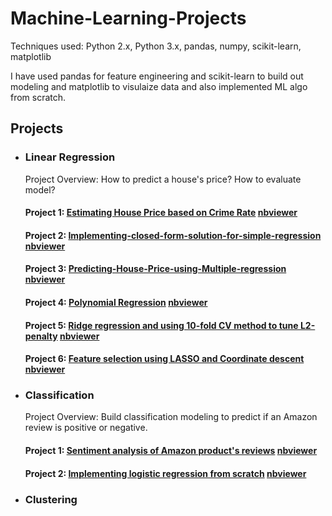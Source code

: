 # Machine-Learning-Projects

Techniques used: Python 2.x, Python 3.x, pandas, numpy, scikit-learn, matplotlib

I have used pandas for feature engineering and scikit-learn to build out modeling and matplotlib to visulaize data and also implemented ML algo from scratch.

## Projects
* ### Linear Regression
  Project Overview: How to predict a house's price? How to evaluate model?
  #### Project 1: [Estimating House Price based on Crime Rate](https://github.com/gov-vj/Machine-Learning-Projects/tree/master/Linear%20Regression/Project%201) [nbviewer](http://nbviewer.jupyter.org/github/gov-vj/Machine-Learning-Projects/blob/master/Linear%20Regression/Project%201/Simple%20regression.ipynb)
  #### Project 2: [Implementing-closed-form-solution-for-simple-regression](https://github.com/gov-vj/Machine-Learning-Projects/tree/master/Linear%20Regression/Project%202) [nbviewer](http://nbviewer.jupyter.org/github/gov-vj/Machine-Learning-Projects/blob/master/Linear%20Regression/Project%202/Predict%20house%20price%20using%20simple%20regression%20by%20implementing%20ML%20algo.ipynb)
  #### Project 3: [Predicting-House-Price-using-Multiple-regression](https://github.com/gov-vj/Machine-Learning-Projects/tree/master/Linear%20Regression/Project%203) [nbviewer](http://nbviewer.jupyter.org/github/gov-vj/Machine-Learning-Projects/blob/master/Linear%20Regression/Project%203/Predicting%20House%20Price%20using%20Multiple%20regression.ipynb)
  #### Project 4: [Polynomial Regression](https://github.com/gov-vj/Machine-Learning-Projects/tree/master/Linear%20Regression/Project%204) [nbviewer](http://nbviewer.jupyter.org/github/gov-vj/Machine-Learning-Projects/blob/master/Linear%20Regression/Project%204/Polynomial%20Regression.ipynb)
  #### Project 5: [Ridge regression and using 10-fold CV method to tune L2-penalty](https://github.com/gov-vj/Machine-Learning-Projects/tree/master/Linear%20Regression/Project%205) [nbviewer](http://nbviewer.jupyter.org/github/gov-vj/Machine-Learning-Projects/blob/master/Linear%20Regression/Project%205/Ridge%20Regression.ipynb)
  #### Project 6: [Feature selection using LASSO and Coordinate descent](https://github.com/gov-vj/Machine-Learning-Projects/tree/master/Linear%20Regression/Project%206) [nbviewer](http://nbviewer.jupyter.org/github/gov-vj/Machine-Learning-Projects/blob/master/Linear%20Regression/Project%206/Feature%20selection%20using%20LASSO.ipynb)
* ### Classification
  Project Overview: Build classification modeling to predict if an Amazon review is positive or negative.
  #### Project 1: [Sentiment analysis of Amazon product's reviews](https://github.com/gov-vj/Machine-Learning-Projects/tree/master/Classification/Project%201) [nbviewer](http://nbviewer.jupyter.org/github/gov-vj/Machine-Learning-Projects/blob/master/Classification/Project%201/Sentiment%20analysis%20of%20amazon%20products.ipynb)
  #### Project 2: [Implementing logistic regression from scratch](https://github.com/gov-vj/Machine-Learning-Projects/tree/master/Classification/Project%202) [nbviewer](http://nbviewer.jupyter.org/github/gov-vj/Machine-Learning-Projects/blob/master/Classification/Project%202/Implementing%20logistic%20regression%20from%20scratch.ipynb)
* ### Clustering
